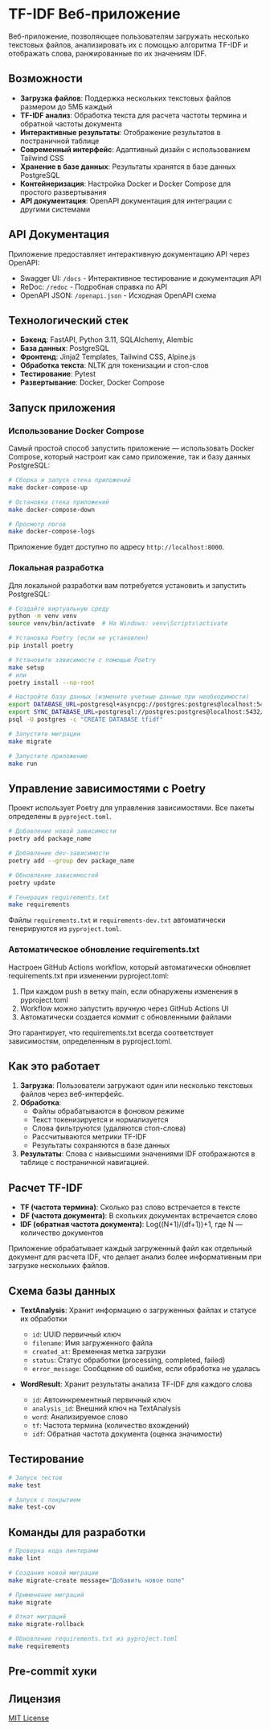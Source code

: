 # TF-IDF Веб-приложение

Веб-приложение, позволяющее пользователям загружать несколько текстовых файлов, анализировать их с помощью алгоритма TF-IDF и отображать слова, ранжированные по их значениям IDF.

## Возможности

- **Загрузка файлов**: Поддержка нескольких текстовых файлов размером до 5МБ каждый
- **TF-IDF анализ**: Обработка текста для расчета частоты термина и обратной частоты документа
- **Интерактивные результаты**: Отображение результатов в постраничной таблице
- **Современный интерфейс**: Адаптивный дизайн с использованием Tailwind CSS
- **Хранение в базе данных**: Результаты хранятся в базе данных PostgreSQL
- **Контейнеризация**: Настройка Docker и Docker Compose для простого развертывания
- **API документация**: OpenAPI документация для интеграции с другими системами

## API Документация

Приложение предоставляет интерактивную документацию API через OpenAPI:

- Swagger UI: `/docs` - Интерактивное тестирование и документация API
- ReDoc: `/redoc` - Подробная справка по API
- OpenAPI JSON: `/openapi.json` - Исходная OpenAPI схема

## Технологический стек

- **Бэкенд**: FastAPI, Python 3.11, SQLAlchemy, Alembic
- **База данных**: PostgreSQL
- **Фронтенд**: Jinja2 Templates, Tailwind CSS, Alpine.js
- **Обработка текста**: NLTK для токенизации и стоп-слов
- **Тестирование**: Pytest
- **Развертывание**: Docker, Docker Compose

## Запуск приложения

### Использование Docker Compose

Самый простой способ запустить приложение — использовать Docker Compose, который настроит как само приложение, так и базу данных PostgreSQL:

```bash
# Сборка и запуск стека приложений
make docker-compose-up

# Остановка стека приложений
make docker-compose-down

# Просмотр логов
make docker-compose-logs
```

Приложение будет доступно по адресу `http://localhost:8000`.

### Локальная разработка

Для локальной разработки вам потребуется установить и запустить PostgreSQL:

```bash
# Создайте виртуальную среду
python -m venv venv
source venv/bin/activate  # На Windows: venv\Scripts\activate

# Установка Poetry (если не установлен)
pip install poetry

# Установите зависимости с помощью Poetry
make setup
# или
poetry install --no-root

# Настройте базу данных (измените учетные данные при необходимости)
export DATABASE_URL=postgresql+asyncpg://postgres:postgres@localhost:5432/tfidf
export SYNC_DATABASE_URL=postgresql://postgres:postgres@localhost:5432/tfidf
psql -U postgres -c "CREATE DATABASE tfidf"

# Запустите миграции
make migrate

# Запустите приложение
make run
```

## Управление зависимостями с Poetry

Проект использует Poetry для управления зависимостями. Все пакеты определены в `pyproject.toml`.

```bash
# Добавление новой зависимости
poetry add package_name

# Добавление dev-зависимости
poetry add --group dev package_name

# Обновление зависимостей
poetry update

# Генерация requirements.txt
make requirements
```

Файлы `requirements.txt` и `requirements-dev.txt` автоматически генерируются из `pyproject.toml`.

### Автоматическое обновление requirements.txt

Настроен GitHub Actions workflow, который автоматически обновляет requirements.txt при изменении pyproject.toml:

1. При каждом push в ветку main, если обнаружены изменения в pyproject.toml
2. Workflow можно запустить вручную через GitHub Actions UI
3. Автоматически создается коммит с обновленными файлами

Это гарантирует, что requirements.txt всегда соответствует зависимостям, определенным в pyproject.toml.

## Как это работает

1. **Загрузка**: Пользователи загружают один или несколько текстовых файлов через веб-интерфейс.
2. **Обработка**:
   - Файлы обрабатываются в фоновом режиме
   - Текст токенизируется и нормализуется
   - Слова фильтруются (удаляются стоп-слова)
   - Рассчитываются метрики TF-IDF
   - Результаты сохраняются в базе данных
3. **Результаты**: Слова с наивысшими значениями IDF отображаются в таблице с постраничной навигацией.

## Расчет TF-IDF

- **TF (частота термина)**: Сколько раз слово встречается в тексте
- **DF (частота документа)**: В скольких документах встречается слово
- **IDF (обратная частота документа)**: Log((N+1)/(df+1))+1, где N — количество документов

Приложение обрабатывает каждый загруженный файл как отдельный документ для расчета IDF, что делает анализ более информативным при загрузке нескольких файлов.

## Схема базы данных

- **TextAnalysis**: Хранит информацию о загруженных файлах и статусе их обработки
  - `id`: UUID первичный ключ
  - `filename`: Имя загруженного файла
  - `created_at`: Временная метка загрузки
  - `status`: Статус обработки (processing, completed, failed)
  - `error_message`: Сообщение об ошибке, если обработка не удалась

- **WordResult**: Хранит результаты анализа TF-IDF для каждого слова
  - `id`: Автоинкрементный первичный ключ
  - `analysis_id`: Внешний ключ на TextAnalysis
  - `word`: Анализируемое слово
  - `tf`: Частота термина (количество вхождений)
  - `idf`: Обратная частота документа (оценка значимости)

## Тестирование

```bash
# Запуск тестов
make test

# Запуск с покрытием
make test-cov
```

## Команды для разработки

```bash
# Проверка кода линтерами
make lint

# Создание новой миграции
make migrate-create message="Добавить новое поле"

# Применение миграций
make migrate

# Откат миграций
make migrate-rollback

# Обновление requirements.txt из pyproject.toml
make requirements
```

## Pre-commit хуки

## Лицензия

[MIT License](LICENSE)
